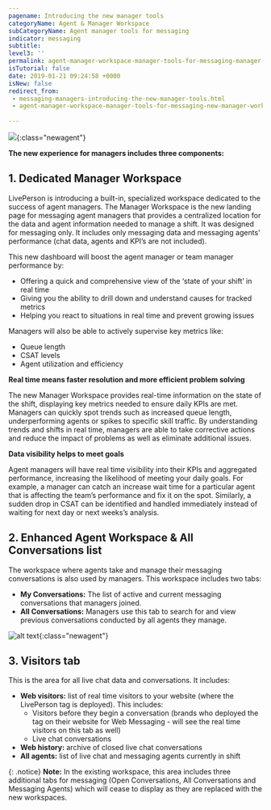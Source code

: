 ```yaml
---
pagename: Introducing the new manager tools
categoryName: Agent & Manager Workspace
subCategoryName: Agent manager tools for messaging
indicator: messaging
subtitle:
level3: ''
permalink: agent-manager-workspace-manager-tools-for-messaging-manager-workspace-for-messaging-introducing-the-new-manager-tools.html
isTutorial: false
date: 2019-01-21 09:24:58 +0000
isNew: false
redirect_from:
 - messaging-managers-introducing-the-new-manager-tools.html
 - agent-manager-workspace-manager-tools-for-messaging-new-manager-workspace-for-messaging-introducing-the-new-manager-tools.html
 
---
```


![](//ce-sr.s3.eu-west-1.amazonaws.com/knowledge/img/all-connections-6.png){:class="newagent"}

**The new experience for managers includes three components:**

## **1. Dedicated Manager Workspace**

LivePerson is introducing a built-in, specialized workspace dedicated to the success of agent managers. The Manager Workspace is the new landing page for messaging agent managers that provides a centralized location for the data and agent information needed to manage a shift. It was designed for messaging only. It includes only messaging data and messaging agents' performance (chat data, agents and KPI’s are not included).

This new dashboard will boost the agent manager or team manager performance by:
* Offering a quick and comprehensive view of the ‘state of your shift’ in real time
* Giving you the ability to drill down and understand causes for tracked metrics
* Helping you react to situations in real time and prevent growing issues

Managers will also be able to actively supervise key metrics like:
* Queue length
* CSAT levels
* Agent utilization and efficiency

**Real time means faster resolution and more efficient problem solving**

The new Manager Workspace provides real-time information on the state of the shift, displaying key metrics needed to ensure daily KPIs are met. Managers can quickly spot trends such as increased queue length, underperforming agents or spikes to specific skill traffic. By understanding trends and shifts in real time, managers are able to take corrective actions and reduce the impact of problems as well as eliminate additional issues.

**Data visibility helps to meet goals**

Agent managers will have real time visibility into their KPIs and aggregated performance, increasing the likelihood of meeting your daily goals. For example, a manager can catch an increase wait time for a particular agent that is affecting the team’s performance and fix it on the spot. Similarly, a sudden drop in CSAT can be identified and handled immediately instead of waiting for next day or next weeks’s analysis.

## **2. Enhanced Agent Workspace & All Conversations list**

The workspace where agents take and manage their messaging conversations is also used by managers.  This workspace includes two tabs:
* **My Conversations:** The list of active and current messaging conversations that managers joined.  
* **All Conversations:** Managers use this tab to search for and view previous conversations conducted by all agents they manage.

![alt text](img/all-connections-manager-workspace.png){:class="newagent"}

## **3. Visitors tab**

This is the area for all live chat data and conversations.  It includes:
* **Web visitors:** list of real time visitors to your website (where the LivePerson tag is deployed).  This includes:
  * Visitors before they begin a conversation (brands who deployed the tag on their website for Web Messaging - will see the real time visitors on this tab as well)
  * Live chat conversations
* **Web history:** archive of closed live chat conversations
* **All agents:** list of live chat and messaging agents currently in shift

{: .notice}
**Note:** In the existing workspace, this area includes three additional tabs for messaging (Open Conversations, All Conversations and Messaging Agents) which will cease to display as they are replaced with the new workspaces.
